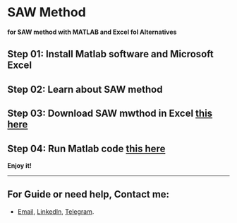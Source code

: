 # **SAW Method**

**for SAW method with MATLAB and Excel fol Alternatives**

## Step 01: Install Matlab software and Microsoft Excel

## Step 02: Learn about SAW method 

## Step 03: Download SAW mwthod in Excel [this here](https://1drv.ms/x/s!AguT2uoy_QiRiCJQ5Q3tp_NBe4Mk)

## Step 04: Run Matlab code [this here](https://github.com/MKarimi21/University-of-Bojnurd/blob/master/MCDM/M-Karimi/MCDM-SAW/MCDM_SAW.m)



**Enjoy it!**


---
## For Guide or need help, Contact me:
- [Email](mailto:mkarimi21@hotmail.com), [LinkedIn](https://www.linkedin.com/in/mkarimi21/), [Telegram](https://telegram.me/mkarimi21). 
     

